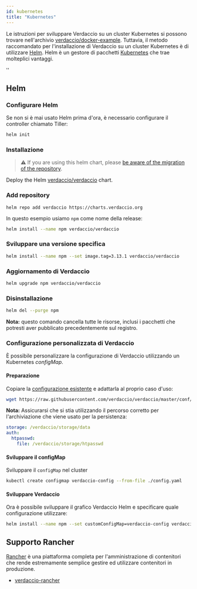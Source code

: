 ```yaml
---
id: kubernetes
title: "Kubernetes"
---
```


 Le istruzioni per sviluppare Verdaccio su un cluster Kubernetes si possono trovare nell'archivio [verdaccio/docker-example](https://github.com/verdaccio/docker-examples/tree/master/kubernetes-example). Tuttavia, il metodo raccomandato per l'installazione di Verdaccio su un cluster Kubernetes è di utilizzare [Helm](https://helm.sh). Helm è un gestore di pacchetti [Kubernetes](https://kubernetes.io) che trae molteplici vantaggi.

<div id="codefund">''</div>

## Helm

### Configurare Helm

Se non si è mai usato Helm prima d'ora, è necessario configurare il controller chiamato Tiller:

```bash
helm init
```

### Installazione

> ⚠️ If you are using this helm chart, please [be aware of the migration of the repository](https://github.com/verdaccio/verdaccio/issues/1767).

Deploy the Helm [verdaccio/verdaccio](https://github.com/verdaccio/charts) chart.

### Add repository

    helm repo add verdaccio https://charts.verdaccio.org
    

In questo esempio usiamo `npm` come nome della release:

```bash
helm install --name npm verdaccio/verdaccio
```

### Sviluppare una versione specifica

```bash
helm install --name npm --set image.tag=3.13.1 verdaccio/verdaccio
```

### Aggiornamento di Verdaccio

```bash
helm upgrade npm verdaccio/verdaccio
```

### Disinstallazione

```bash
helm del --purge npm
```

**Nota:** questo comando cancella tutte le risorse, inclusi i pacchetti che potresti aver pubblicato precedentemente sul registro.

### Configurazione personalizzata di Verdaccio

È possibile personalizzare la configurazione di Verdaccio utilizzando un Kubernetes *configMap*.

#### Preparazione

Copiare la [configurazione esistente](https://github.com/verdaccio/verdaccio/blob/master/conf/docker.yaml) e adattarla al proprio caso d'uso:

```bash
wget https://raw.githubusercontent.com/verdaccio/verdaccio/master/conf/docker.yaml -O config.yaml
```

**Nota:** Assicurarsi che si stia utilizzando il percorso corretto per l'archiviazione che viene usato per la persistenza:

```yaml
storage: /verdaccio/storage/data
auth:
  htpasswd:
    file: /verdaccio/storage/htpasswd
```

#### Sviluppare il configMap

Sviluppare il `configMap` nel cluster

```bash
kubectl create configmap verdaccio-config --from-file ./config.yaml
```

#### Sviluppare Verdaccio

Ora è possibile sviluppare il grafico Verdaccio Helm e specificare quale configurazione utilizzare:

```bash
helm install --name npm --set customConfigMap=verdaccio-config verdaccio/verdaccio
```

## Supporto Rancher

[Rancher](http://rancher.com/) è una piattaforma completa per l'amministrazione di contenitori che rende estremamente semplice gestire ed utilizzare contenitori in produzione.

* [verdaccio-rancher](https://github.com/lgaticaq/verdaccio-rancher)